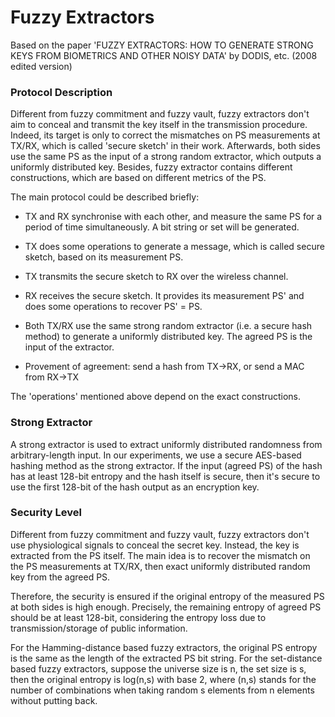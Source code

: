 # Fuzzy Extractors

Based on the paper 'FUZZY EXTRACTORS: HOW TO GENERATE STRONG KEYS FROM BIOMETRICS AND OTHER NOISY DATA' by DODIS, etc. (2008 edited version)

### Protocol Description

Different from fuzzy commitment and fuzzy vault, fuzzy extractors don't aim to conceal and transmit the key itself in the transmission procedure. Indeed, its target is only to correct the mismatches on PS measurements at TX/RX, which is called 'secure sketch' in their work. Afterwards, both sides use the same PS as the input of a strong random extractor, which outputs a uniformly distributed key. Besides, fuzzy extractor contains different constructions, which are based on different metrics of the PS.

The main protocol could be described briefly:
- TX and RX synchronise with each other, and measure the same PS for a period of time simultaneously. A bit string or set will be generated.
- TX does some operations to generate a message, which is called secure sketch, based on its measurement PS.
- TX transmits the secure sketch to RX over the wireless channel. 
- RX receives the secure sketch. It provides its measurement PS' and does some operations to recover PS' = PS.
- Both TX/RX use the same strong random extractor (i.e. a secure hash method) to generate a uniformly distributed key. The agreed PS is the input of the extractor.

- Provement of agreement: send a hash from TX->RX, or send a MAC from RX->TX

The 'operations' mentioned above depend on the exact constructions.

### Strong Extractor

A strong extractor is used to extract uniformly distributed randomness from arbitrary-length input. In our experiments, we use a secure AES-based hashing method as the strong extractor. If the input (agreed PS) of the hash has at least 128-bit entropy and the hash itself is secure, then it's secure to use the first 128-bit of the hash output as an encryption key.

### Security Level

Different from fuzzy commitment and fuzzy vault, fuzzy extractors don't use physiological signals to conceal the secret key. Instead, the key is extracted from the PS itself. The main idea is to recover the mismatch on the PS measurements at TX/RX, then exact uniformly distributed random key from the agreed PS.

Therefore, the security is ensured if the original entropy of the measured PS at both sides is high enough. Precisely, the remaining entropy of agreed PS should be at least 128-bit, considering the entropy loss due to transmission/storage of public information.

For the Hamming-distance based fuzzy extractors, the original PS entropy is the same as the length of the extracted PS bit string. For the set-distance based fuzzy extractors, suppose the universe size is n, the set size is s, then the original entropy is log(n,s) with base 2, where (n,s) stands for the number of combinations when taking random s elements from n elements without putting back.
